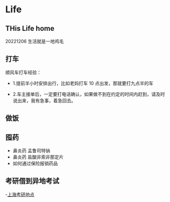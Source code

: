 # Life

## THis Life home

20221206 生活就是一地鸡毛

## 打车

顺风车打车经验：

- 1.提前半小时安排出行，比如老妈打车 10 点出发，那就要打九点半的车

- 2.车主接单后，一定要打电话确认，如果做不到在约定的时间内赶到，请及时说出来，我有急事，着急回去。

## 做饭

## 囤药

- 鼻炎药 孟鲁司特钠
- 鼻炎药 盐酸非索非那定片
- 如何通过保险报销药品

## 考研借到异地考试

-[上海考研地点](https://zsb.gench.edu.cn/)
